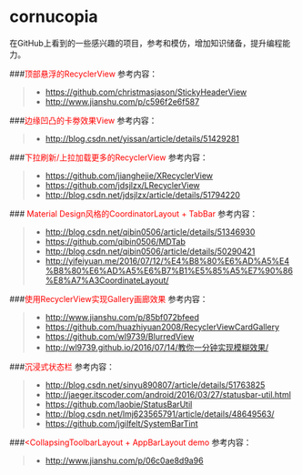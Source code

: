 # cornucopia
在GitHub上看到的一些感兴趣的项目，参考和模仿，增加知识储备，提升编程能力。

###<font color="red">顶部悬浮的RecyclerView</font>
参考内容：
>* https://github.com/christmasjason/StickyHeaderView
>* http://www.jianshu.com/p/c596f2e6f587

###<font color="red">边缘凹凸的卡劵效果View</font>
参考内容：
>* http://blog.csdn.net/yissan/article/details/51429281

###<font color="red">下拉刷新/上拉加载更多的RecyclerView</font>
参考内容：
>* https://github.com/jianghejie/XRecyclerView
>* https://github.com/jdsjlzx/LRecyclerView
>* http://blog.csdn.net/jdsjlzx/article/details/51794220

###<font color="red"> Material Design风格的CoordinatorLayout + TabBar</font>
参考内容：
>* http://blog.csdn.net/qibin0506/article/details/51346930
>* https://github.com/qibin0506/MDTab
>* http://blog.csdn.net/qibin0506/article/details/50290421
>* http://yifeiyuan.me/2016/07/12/%E4%B8%80%E6%AD%A5%E4%B8%80%E6%AD%A5%E6%B7%B1%E5%85%A5%E7%90%86%E8%A7%A3CoordinateLayout/

###<font color="red">使用RecyclerView实现Gallery画廊效果</font>
参考内容：
>* http://www.jianshu.com/p/85bf072bfeed
>* https://github.com/huazhiyuan2008/RecyclerViewCardGallery
>* https://github.com/wl9739/BlurredView
>* http://wl9739.github.io/2016/07/14/教你一分钟实现模糊效果/

###<font color="red">沉浸式状态栏</font>
参考内容：
>* http://blog.csdn.net/sinyu890807/article/details/51763825
>* http://jaeger.itscoder.com/android/2016/03/27/statusbar-util.html
>* https://github.com/laobie/StatusBarUtil
>* http://blog.csdn.net/lmj623565791/article/details/48649563/
>* https://github.com/jgilfelt/SystemBarTint

###<font color="red"><CollapsingToolbarLayout + AppBarLayout demo</font>
参考内容：
>* http://www.jianshu.com/p/06c0ae8d9a96